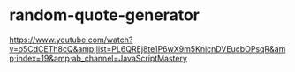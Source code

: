 # random-quote-generator
https://www.youtube.com/watch?v=o5CdCETh8cQ&amp;list=PL6QREj8te1P6wX9m5KnicnDVEucbOPsqR&amp;index=19&amp;ab_channel=JavaScriptMastery
